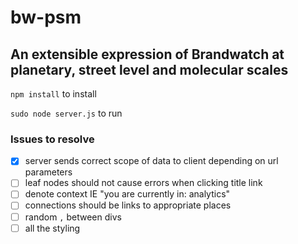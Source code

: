 # bw-psm
## An extensible expression of Brandwatch at planetary, street level and molecular scales

`npm install` to install

`sudo node server.js` to run

### Issues to resolve
- [x] server sends correct scope of data to client depending on url parameters
- [ ] leaf nodes should not cause errors when clicking title link
- [ ] denote context IE "you are currently in: analytics"
- [ ] connections should be links to appropriate places
- [ ] random `,` between divs
- [ ] all the styling
